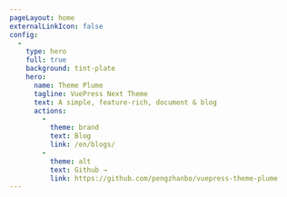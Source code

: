 ```yaml
---
pageLayout: home
externalLinkIcon: false
config:
  -
    type: hero
    full: true
    background: tint-plate
    hero:
      name: Theme Plume
      tagline: VuePress Next Theme
      text: A simple, feature-rich, document & blog
      actions:
        -
          theme: brand
          text: Blog
          link: /en/blogs/
        -
          theme: alt
          text: Github →
          link: https://github.com/pengzhanbo/vuepress-theme-plume
---
```

